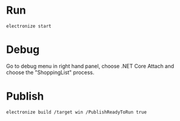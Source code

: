 # Run
```electronize start```

# Debug
Go to debug menu in right hand panel, choose .NET Core Attach and choose the "ShoppingList" process.

# Publish
```electronize build /target win /PublishReadyToRun true```
